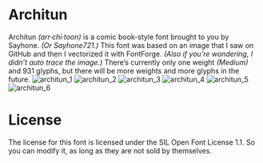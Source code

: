 # Architun
Architun *(arr·chi·toon)* is a comic book-style font brought to you by Sayhone. *(Or Sayhone721.)*
This font was based on an image that I saw on GitHub and then I vectorized it with FontForge. *(Also if you’re wondering, I didn’t auto trace the image.)* There’s currently only one weight *(Medium)* and 931 glyphs, but there will be more weights and more glyphs in the future.
![architun_1](https://user-images.githubusercontent.com/92538982/195961552-69d8d1c1-9c3e-49d2-af0a-2ec935d0b410.svg)
![architun_2](https://user-images.githubusercontent.com/92538982/195966592-55609b56-f334-44db-9b83-6c797e0fcbc7.svg)
![architun_3](https://user-images.githubusercontent.com/92538982/195968519-40ce06d1-ad27-4772-ace9-012aef996ff7.svg)
![architun_4](https://user-images.githubusercontent.com/92538982/195964467-510d7685-c67a-403c-8e9f-ce6c0909453a.svg)
![architun_5](https://user-images.githubusercontent.com/92538982/195968400-03a9f30a-ffb7-43b4-a5af-0a5713835c9c.svg)
![architun_6](https://user-images.githubusercontent.com/92538982/195963615-9f0acc26-0aa1-42ab-a2f9-8270caa05e85.svg)
# License
The license for this font is licensed under the SIL Open Font License 1.1. So you can modify it, as long as they are not sold by themselves.
